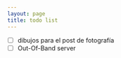 ```yaml
---
layout: page
title: todo list
---
```


+ [ ] dibujos para el post de fotografía
+ [ ] Out-Of-Band server
